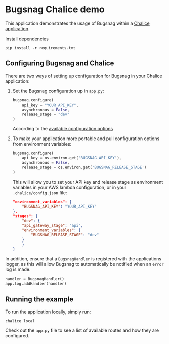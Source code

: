 # Bugsnag Chalice demo

This application demonstrates the usage of Bugsnag within a [Chalice application](https://github.com/aws/chalice).

Install dependencies

```shell
pip install -r requirements.txt
```

## Configuring Bugsnag and Chalice

There are two ways of setting up configuration for Bugsnag in your Chalice application:

1. Set the Bugsnag configuration up in ```app.py```:
    ```python
    bugsnag.configure(
        api_key = "YOUR_API_KEY",
        asynchronous = False,
        release_stage = "dev"
    )
    ```
    According to the [available configuration options](https://docs.bugsnag.com/platforms/python/other/configuration-options/)

1. To make your application more portable and pull configuration options from environment variables:
    ```python
    bugsnag.configure(
        api_key = os.environ.get('BUGSNAG_API_KEY'),
        asynchronous = False,
        release_stage = os.environ.get('BUGSNAG_RELEASE_STAGE')
    )
    ```
    This will allow you to set your API key and release stage as environment variables in your AWS lambda configuration, or in your ```.chalice/config.json``` file:
    ```json
    "environment_variables": {
        "BUGSNAG_API_KEY": "YOUR_API_KEY"
    },
    "stages": {
        "dev": {
        "api_gateway_stage": "api",
        "environment_variables": {
            "BUGSNAG_RELEASE_STAGE": "dev"
        }
        }
    }
    ```

In addition, ensure that a ```BugsnagHandler``` is registered with the applications logger, as this will allow Bugsnag to automatically be notified when an `error` log is made.
```python
handler = BugsnagHandler()
app.log.addHandler(handler)
```

## Running the example

To run the application locally, simply run:
```shell
chalice local
```

Check out the ```app.py``` file to see a list of available routes and how they are configured.